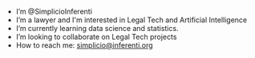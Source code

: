 - I’m @SimplicioInferenti
- I’m a lawyer and I'm interested in Legal Tech and Artificial Intelligence
- I’m currently learning data science and statistics.
- I’m looking to collaborate on Legal Tech projects
- How to reach me: simplicio@inferenti.org

<!---
SimplicioInferenti/SimplicioInferenti is a ✨ special ✨ repository because its `README.md` (this file) appears on your GitHub profile.
You can click the Preview link to take a look at your changes.
--->
